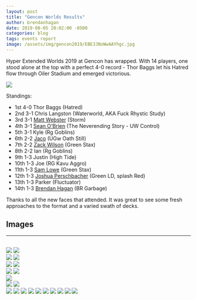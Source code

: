 ```yaml
---
layout: post
title: "Gencon Worlds Results"
author: brendanhagan
date: 2019-08-05 20:02:00 -0500
categories: blog
tags: events report
image: /assets/img/gencon2019/EBE3JNoWwAAYhgc.jpg
---
```


Hyper Extended Worlds 2019 at Gencon has wrapped. With 14 players, one stood alone at the top with a perfect 4-0 record - Thor Baggs let his Hatred flow through Oiler Stadium and emerged victorious.

<img src="/assets/img/gencon2019/EBE3JNoWwAAYhgc.jpg">

Standings:

- 1st 4-0 Thor Baggs (Hatred)
- 2nd 3-1 Chris Langston (Waterworld, AKA Fuck Rhystic Study)
- 3rd 3-1 <a href="https://twitter.com/whienot">Matt Webster</a> (Storm)
- 4th 3-1 <a href="https://twitter.com/TeamTuskMTG">Sean O'Brien</a> (The Neverending Story - UW Control)
- 5th 3-1 Kyle (Rg Goblins)
- 6th 2-2 <a href="https://twitter.com/JMJACO">Jaco</a> (UGw Oath Still)
- 7th 2-2 <a href="https://twitter.com/PerniciousZ">Zack Wilson</a> (Green Stax)
- 8th 2-2 Ian (Rg Goblins)
- 9th 1-3 Justin (High Tide)
- 10th 1-3 Joe (RG Kavu Aggro)
- 11th 1-3 <a href="https://twitter.com/MahouManSam">Sam Lowe</a> (Green Stax)
- 12th 1-3 <a href="https://twitter.com/Persch83">Joshua Perschbacher</a> (Green LD, splash Red)
- 13th 1-3 Parker (Fluctuator)
- 14th 1-3 <a href="https://twitter.com/haganbmj">Brendan Hagan</a> (BR Garbage)

Thanks to all the new faces that attended. It was great to see some fresh approaches to the format and a varied swath of decks.

<h2>Images</h2>
<hr/>
<br/>

<div class="image-set">
    <img src="/assets/img/gencon2019/IMG_20190803_123610.jpg">
    <img src="/assets/img/gencon2019/IMG_20190803_132854.jpg">
    <div class="image-pair">
        <img src="/assets/img/gencon2019/EBEanv3XkAELeeg.jpg">
        <img src="/assets/img/gencon2019/FB_IMG_1564860168043.jpg">
    </div>
    <img src="/assets/img/gencon2019/IMG_20190803_141103.jpg">
    <img src="/assets/img/gencon2019/IMG_20190803_171954.jpg">
    <div class="image-pair">
        <img src="/assets/img/gencon2019/IMG_20190803_134616.jpg">
        <img src="/assets/img/gencon2019/IMG_20190803_144003.jpg">
    </div>
    <img src="/assets/img/gencon2019/IMG_20190803_151145.jpg">
    <div class="image-pair">
        <img src="/assets/img/gencon2019/IMG_20190803_150823.jpg">
        <img src="/assets/img/gencon2019/IMG_20190803_154836.jpg">
    </div>
    <img src="/assets/img/gencon2019/EBFInK7W4AEZeaw.jpg">
    <img src="/assets/img/gencon2019/IMG_20190803_141109.jpg">
    <img src="/assets/img/gencon2019/IMG_20190803_141910.jpg">
    <img src="/assets/img/gencon2019/IMG_20190803_145903.jpg">
    <img src="/assets/img/gencon2019/IMG_20190803_151131.jpg">
    <img src="/assets/img/gencon2019/IMG_20190803_160851.jpg">
    <img src="/assets/img/gencon2019/IMG_20190803_160855.jpg">
    <img src="/assets/img/gencon2019/EBEHOFXX4AE9aIN.jpg">
    <img src="/assets/img/gencon2019/EBEHOFYXoAElnvV.jpg">
    <img src="/assets/img/gencon2019/EBFJfgZX4AAQ46j.jpg">
</div>
